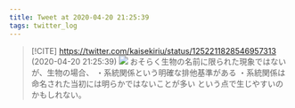 ```yaml
---
title: Tweet at 2020-04-20 21:25:39
tags: twitter_log
---
```


> [!CITE] https://twitter.com/kaisekiriu/status/1252211828546957313 (2020-04-20 21:25:39)
> ![](https://twitter.com/kaisekiriu/status/1252211828546957313)
> おそらく生物の名前に限られた現象ではないが、生物の場合、
> ・系統関係という明確な排他基準がある
> ・系統関係は命名された当初には明らかではないことが多い
> という点で生じやすいのかもしれない。
